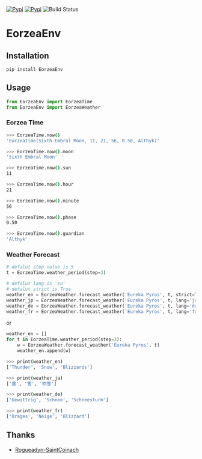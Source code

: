 
[![Pypi](https://img.shields.io/pypi/v/eorzeaenv.svg?style=flat-square)](https://pypi.org/project/EorzeaEnv/)
[![Pypi](https://img.shields.io/pypi/pyversions/eorzeaenv.svg?style=flat-square)](https://pypi.org/project/EorzeaEnv/)
![Build Status](https://img.shields.io/travis/EltonChou/EorzeaEnv.svg?style=flat-square)

# EorzeaEnv
## Installation
```
pip install EorzeaEnv
```

## Usage
```py
from EorzeaEnv import EorzeaTime
from EorzeaEnv import EorzeaWeather
```

### Eorzea Time

```sh
>>> EorzeaTime.now() 
'EorzeaTime(Sixth Embral Moon, 11, 21, 56, 0.50, Althyk)'

>>> EorzeaTime.now().moon 
'Sixth Embral Moon'

>>> EorzeaTime.now().sun 
11

>>> EorzeaTime.now().hour 
21

>>> EorzeaTime.now().minute 
56

>>> EorzeaTime.now().phase 
0.50

>>> EorzeaTime.now().guardian 
'Althyk'
```

### Weather Forecast
```python
# defalut step value is 5
t = EorzeaTime.weather_period(step=3)

# defalut lang is 'en'
# defalut strict is True
weather_en = EorzeaWeather.forecast_weather('Eureka Pyros', t, strict=True)
weather_jp = EorzeaWeather.forecast_weather('Eureka Pyros', t, lang='ja', strict=True)
weather_de = EorzeaWeather.forecast_weather('Eureka Pyros', t, lang='de', strict=True)
weather_fr = EorzeaWeather.forecast_weather('Eureka Pyros', t, lang='fr', strict=True)
```
or
```py
weather_en = []
for t in EorzeaTime.weather_period(step=3):
    w = EorzeaWeather.forecast_weather('Eureka Pyros', t)
    weather_en.append(w)
```

```sh
>>> print(weather_en)
['Thunder', 'Snow', 'Blizzards']

>>> print(weather_ja)
['雷', '雪', '吹雪']

>>> print(weather_de)
['Gewittrig', 'Schnee', 'Schneesturm']

>>> print(weather_fr)
['Orages', 'Neige', 'Blizzard']
```
## Thanks
- [Rogueadyn-SaintCoinach](https://github.com/Rogueadyn/SaintCoinach)
